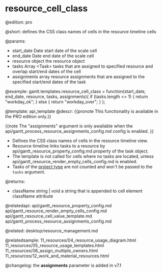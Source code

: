 resource_cell_class
=============

@edition: pro

@short:
	defines the CSS class names of cells in the resource timeline cells
	
@params:
- start_date	Date		start date of the scale cell  
- end_date		Date		end date of the scale cell
- resource		object	 	the resource object
- tasks			Array &lt;Task&gt;		tasks that are assigned to specified resource and overlap start/end dates of the cell
- assignments	array		resource assignments that are assigned to the specified start/end dates of the task

@example:
gantt.templates.resource_cell_class = function(start_date, end_date, resource, tasks,
	assignments){
	if (tasks.length <= 1) {
		return "workday_ok";
	} else {
		return "workday_over";
	}
};

@template:	api_template
@descr:
{{pronote This functionality is available in the PRO edition only.}}

{{note The "assignments" argument is only awailable when the api/gantt_process_resource_assignments_config.md config is enabled. }}

- Defines the CSS class names of cells in the resource timeline view.
- Resource timeline links tasks to a resource by api/gantt_resource_property_config.md property of the task object.
- The template is not called for cells where no tasks are located, unless api/gantt_resource_render_empty_cells_config.md is enabled.
- Tasks of the [project type](api/gantt_types_config.md) are not counted and won't be passed to the `tasks` argument.


@returns:
- className		string | void		a string that is appended to cell element className attribute


@relatedapi:
api/gantt_resource_property_config.md
api/gantt_resource_render_empty_cells_config.md
api/gantt_resource_cell_value_template.md
api/gantt_process_resource_assignments_config.md

@related: desktop/resource_management.md

@relatedsample:
11_resources/04_resource_usage_diagram.html
11_resources/05_resource_usage_templates.html
11_resources/06_assign_multiple_owners.html
11_resources/12_work_and_material_resources.html

@changelog: the **assignments** parameter is added in v7.1